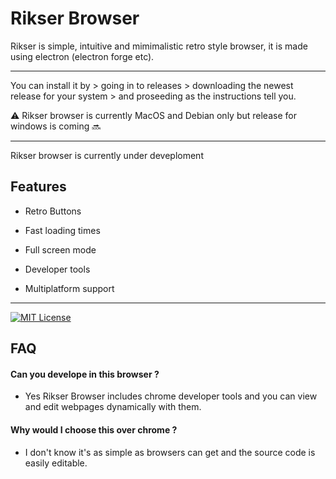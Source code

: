 
# Rikser Browser

Rikser is simple, intuitive and mimimalistic retro style browser, it is made using electron (electron forge etc).


---

You can install it by > going in to releases > downloading the newest release for your system > and proseeding as the instructions tell you. 

⚠️ Rikser browser is currently MacOS and Debian only but release for windows is coming 🔜

--- 



Rikser browser is currently under deveploment 


## Features

- Retro Buttons

- Fast loading times

- Full screen mode

- Developer tools

- Multiplatform support


---



[![MIT License](https://img.shields.io/badge/License-MIT-green.svg)](https://choosealicense.com/licenses/mit/)


## FAQ

#### Can you develope in this browser ?

   - Yes Rikser Browser includes chrome developer tools and you can view and edit webpages dynamically with them.

#### Why would I choose this over chrome ?

   - I don't know it's as simple as browsers can get and the source code is easily editable.

   

